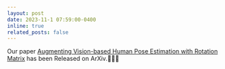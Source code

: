 ```yaml
---
layout: post
date: 2023-11-1 07:59:00-0400
inline: true
related_posts: false
---
```


<!-- A simple inline announcement with Markdown emoji! :sparkles: :smile: -->

Our paper [Augmenting Vision-based Human Pose Estimation with Rotation Matrix](https://arxiv.org/abs/2310.06068) has been Released on ArXiv.👩🏻‍💻
